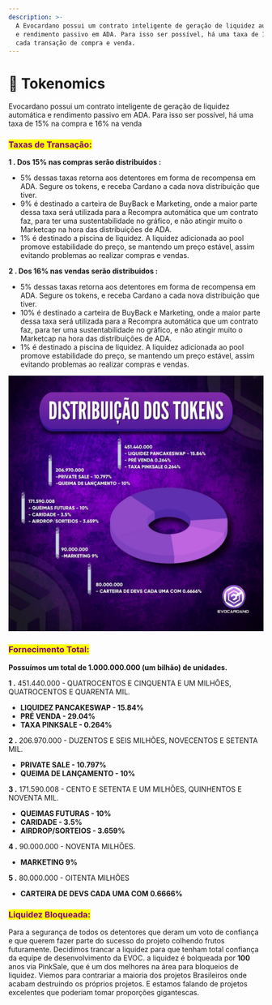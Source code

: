 ```yaml
---
description: >-
  A Evocardano possui um contrato inteligente de geração de liquidez automática
  e rendimento passivo em ADA. Para isso ser possível, há uma taxa de 16% em
  cada transação de compra e venda.
---
```


# 🎯 Tokenomics

Evocardano possui um contrato inteligente de geração de liquidez automática e rendimento passivo em ADA. Para isso ser possível, há uma taxa de 15% na compra e 16% na venda

### <mark style="color:purple;">Taxas de Transação:</mark>

**1 .  Dos 15% nas compras serão distribuidos :**&#x20;

* 5% dessas taxas retorna aos detentores em forma de recompensa em ADA. Segure os tokens, e receba Cardano a cada nova distribuição que tiver.
* 9% é destinado a carteira de BuyBack e Marketing, onde a maior parte dessa taxa será utilizada para a Recompra automática que um contrato faz, para ter uma sustentabilidade no gráfico, e não atingir muito o Marketcap na hora das distribuições de ADA.
* &#x20;1% é destinado a piscina de liquidez. A liquidez adicionada ao pool promove estabilidade do preço, se mantendo um preço estável, assim evitando problemas ao realizar compras e vendas.

**2 .  Dos 16% nas vendas serão distribuidos  :**&#x20;

* 5% dessas taxas retorna aos detentores em forma de recompensa em ADA. Segure os tokens, e receba Cardano a cada nova distribuição que tiver.
* 10% é destinado a carteira de BuyBack e Marketing, onde a maior parte dessa taxa será utilizada para a Recompra automática que um contrato faz, para ter uma sustentabilidade no gráfico, e não atingir muito o Marketcap na hora das distribuições de ADA.
* 1% é destinado a piscina de liquidez. A liquidez adicionada ao pool promove estabilidade do preço, se mantendo um preço estável, assim evitando problemas ao realizar compras e vendas.

![](.gitbook/assets/photo1646679172.jpeg)

### <mark style="color:purple;">**Fornecimento Total:**</mark>

**Possuímos um total de 1.000.000.000 (um bilhão) de unidades.**

**1 .**  451.440.000 - QUATROCENTOS E CINQUENTA E UM MILHÕES, QUATROCENTOS E QUARENTA MIL.

* **LIQUIDEZ PANCAKESWAP - 15.84%**
* **PRÉ VENDA - 29.04%**
* **TAXA PINKSALE - 0.264%**                                                 &#x20;

**2 .** 206.970.000 - DUZENTOS E SEIS MILHÕES, NOVECENTOS E SETENTA MIL.

* **PRIVATE SALE - 10.797%**
* **QUEIMA DE LANÇAMENTO - 10%**

**3 .** 171.590.008 - CENTO E SETENTA E UM MILHÕES, QUINHENTOS E NOVENTA MIL.

* **QUEIMAS FUTURAS - 10%**
* **CARIDADE - 3.5%**
* **AIRDROP/SORTEIOS - 3.659%**

**4 .** 90.000.000 - NOVENTA MILHÕES.

* **MARKETING 9%**

**5 .**  80.000.000 - OITENTA MILHÕES

* **CARTEIRA DE DEVS CADA UMA COM 0.6666%**

### <mark style="color:purple;">**Liquidez Bloqueada:**</mark>

Para a segurança de todos os detentores  que deram um voto de confiança e que querem fazer parte do sucesso do projeto colhendo frutos futuramente. Decidimos trancar a liquidez para que tenham total confiança da equipe de desenvolvimento da EVOC.  a liquidez é bolqueada por **100** anos via PinkSale, que é um dos melhores na área para bloqueios de liquidez. Viemos para contrariar a maioria dos projetos Brasileiros onde acabam destruindo os próprios projetos. E estamos falando de projetos excelentes que poderiam tomar proporções gigantescas.
